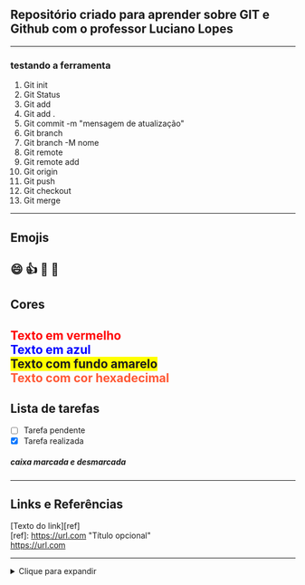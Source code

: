 ## Repositório criado para aprender sobre GIT e Github com o professor Luciano Lopes
---
### testando a ferramenta
1. Git init
1. Git Status
1. Git add
1. Git add .
1. Git commit -m "mensagem de atualização"
1. Git branch
1. Git branch -M nome
1. Git remote
999. Git remote add
1. Git origin
1. Git push
1. Git checkout
1. Git merge

--- 
## Emojis
:smile:	 :thumbsup: 	:rocket:	 :tada:	
---
## Cores 
<span style="color:red">Texto em vermelho</span>   
<span style="color:blue">Texto em azul</span>  
<span style="background-color:yellow">Texto com fundo amarelo</span>  
<span style="color:#FF5733">Texto com cor hexadecimal</span>  
---
## Lista de tarefas
- [ ] Tarefa pendente
- [x] Tarefa realizada  
##### caixa marcada e desmarcada

---
## Links e Referências
[Texto do link][ref]  
[ref]: https://url.com "Título opcional"  
<https://url.com>  

--- 
<details>
  <summary>Clique para expandir</summary>
   
   ## Lista de tarefas  
   - [ ] Tarefa pendente  
   - [x] Tarefa Realizada      
   ##### caixa marcada e desmarcada   
  
</details>